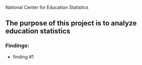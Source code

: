National Center for Education Statistics

## The purpose of this project is to analyze education statistics ##
### Findings: ###
* finding #1